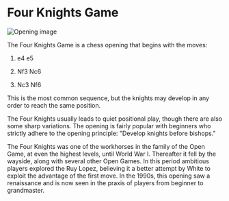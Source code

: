 # Four Knights Game

![Opening image](https://www.thechesswebsite.com/wp-content/uploads/2013/06/four-knights-game-featured1.jpg)

The Four Knights Game is a chess opening that begins with the moves:



1. e4 e5

2. Nf3 Nc6

3. Nc3 Nf6

This is the most common sequence, but the knights may develop in any order to reach the same position. 

The Four Knights usually leads to quiet positional play, though there are also some sharp variations. The opening is fairly popular with beginners who strictly adhere to the opening principle: "Develop knights before bishops."

The Four Knights was one of the workhorses in the family of the Open Game, at even the highest levels, until World War I. Thereafter it fell by the wayside, along with several other Open Games. In this period ambitious players explored the Ruy Lopez, believing it a better attempt by White to exploit the advantage of the first move. In the 1990s, this opening saw a renaissance and is now seen in the praxis of players from beginner to grandmaster.



